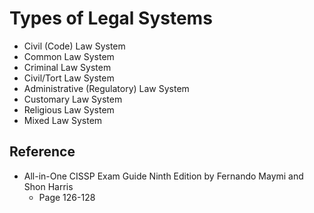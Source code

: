 # Types of Legal Systems

* Civil (Code) Law System
* Common Law System
* Criminal Law System
* Civil/Tort Law System
* Administrative (Regulatory) Law System
* Customary Law System
* Religious Law System
* Mixed Law System

## Reference
* All-in-One CISSP Exam Guide Ninth Edition by Fernando Maymi and Shon Harris
   * Page 126-128
